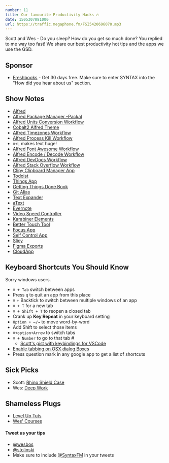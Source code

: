 ```yaml
---
number: 11
title: Our favourite Productivity Hacks 🔥
date: 1505307081000
url: https://traffic.megaphone.fm/FSI5420696070.mp3
---
```


Scott and Wes - Do you sleep? How do you get so much done? You replied to me way too fast! We share our best productivity hot tips and the apps we use the GSD.

## Sponsor
* [Freshbooks](https://freshbooks.com/syntax) - Get 30 days free. Make sure to enter SYNTAX into the "How did you hear about us" section.

## Show Notes

* [Alfred](https://www.alfredapp.com/)
* [Alfred Package Manager -Packal](http://www.packal.org/)
* [Alfred Units Conversion Workflow](http://www.packal.org/workflow/units)
* [Cobalt2 Alfred Theme](https://github.com/wesbos/Cobalt2-Alfred-Theme)
* [Alfred Timezones Workflow](http://www.packal.org/workflow/timezones)
* [Alfred Process Kill Workflow](https://github.com/ngreenstein/alfred-process-killer)
* `⌘+L` makes text huge!
* [Alfred Font Awesome Workflow](https://github.com/ruedap/alfred-font-awesome-workflow)
* [Alfred Encode / Decode Workflow](https://github.com/willfarrell/alfred-encode-decode-workflow)
* [Alfred DevDocs Workflow](https://github.com/yannickglt/alfred-devdocs)
* [Alfred Stack Overflow Workflow](https://github.com/deanishe/alfred-stackoverflow)
* [Clipy Clipboard Manager App](https://clipy-app.com/)
* [Todoist](https://en.todoist.com/)
* [Things App](https://culturedcode.com/things/)
* [Getting Things Done Book](https://www.amazon.ca/Getting-Things-Done-Stress-Free-Productivity/dp/0143126563/ref=pd_lpo_sbs_14_t_0?_encoding=UTF8&psc=1&refRID=MHJARXPDAEP4QJA5R0FP)
* [Git Alias](https://git-scm.com/book/en/v2/Git-Basics-Git-Aliases)
* [Text Expander](https://smilesoftware.com/textexpander)
* [aText](https://www.trankynam.com/atext/)
* [Evernote](https://evernote.com/)
* [Video Speed Controller](https://chrome.google.com/webstore/detail/video-speed-controller/nffaoalbilbmmfgbnbgppjihopabppdk?hl=en)
* [Karabiner Elements](https://github.com/tekezo/Karabiner-Elements/)
* [Better Touch Tool](https://www.boastr.net/)
* [Focus App](https://heyfocus.com/)
* [Self Control App](https://selfcontrolapp.com/)
* [Slicy](http://macrabbit.com/slicy/)
* [Figma Exports](https://www.figma.com)
* [CloudApp](https://my.cl.ly/r/0O0c442O0w1Z0n3W)


## Keyboard Shortcuts You Should Know
Sorry windows users.
* `⌘ + Tab` switch between apps
* Press `q` to quit an app from this place
* `⌘` + Backtick to switch between multiple windows of an app
* `⌘ + T` for a new tab
* `⌘ + Shift + T` to reopen a closed tab
* Crank up **Key Repeat** in your keyboard setting
* `Option + ←/→` to move word-by-word
* Add Shift to select those items
* `⌘+option+Arrow` to switch tabs
* `⌘ + Number` to go to that tab #
  * [Scott's gist with keybindings for VSCode](https://gist.github.com/stolinski/f49adedf7053b76634f437e824188a70)
* [Enable tabbing on OSX dialog Boxes](http://wesbos.com/osx-dialog-boxes-keyboard-tab/)
* Press question mark in any google app to get a list of shortcuts

## Sick Picks
* Scott: [Rhino Shield Case](http://amzn.to/2iXXxZE)
* Wes: [Deep Work](https://www.amazon.ca/Deep-Work-Focused-Success-Distracted/dp/1455586692)

## Shameless Plugs
* [Level Up Tuts](https://www.leveluptutorials.com/)
* [Wes' Courses](https://wesbos.com/courses)

#### Tweet us your tips
 * [@wesbos](https://twitter.com/wesbos)
 * [@stolinski](https://twitter.com/stolinski)
 * Make sure to include [@SyntaxFM](https://twitter.com/SyntaxFM) in your tweets

